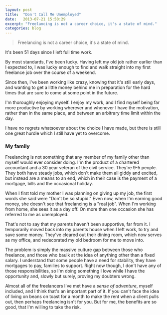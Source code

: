 ```yaml
---
layout: post
title:  "Don't Call Me Unemployed"
date:   2013-07-21 15:50:29
excerpt: "Freelancing is not a career choice, it's a state of mind."
categories: blog
---
```


> Freelancing is not a career choice, it's a state of mind.

It's been 51 days since I left full time work.

By most standards, I've been lucky. Having left my old job rather earlier than I expected to, I was lucky enough to find and walk straight into my first freelance job over the course of a weekend.

Since then, I've been working like crazy, knowing that it's still early days, and wanting to get a little money behind me in preparation for the hard times that are sure to come at some point in the future.

I'm thoroughly enjoying myself. I enjoy my work, and I find myself being far more productive by working wherever and whenever I have the motivation, rather than in the same place, and between an arbitrary time limit within the day.

I have no regrets whatsoever about the choice I have made, but there is still one great hurdle which I still have yet to overcome.

### My family

Freelancing is not something that any member of my family other than myself would ever consider doing. I'm the product of a chartered accountant and a 30 year veteran of the civil service. They're 9-5 people. They both have steady jobs, which don't make them all giddy and excited, but instead are a means to an end, which in their case is the payment of a mortgage, bills and the occasional holiday.

When I first told my mother I was planning on giving up my job, the first words she said were "Don't be so stupid." Even now, when I'm earning good money, she doesn't see that freelancing is a "real job". When I'm working from home, she sees it as a day off. On more than one occasion she has referred to me as unemployed.

That's not to say that my parents haven't been supportive, far from it. I temporarily moved back into my parents house when I left work, to try and save some money. They've cleared out their dining room, which now serves as my office, and redecorated my old bedroom for me to move into.

The problem is simply the massive culture gap between those who freelance, and those who baulk at the idea of anything other than a fixed salary. I understand that some people have a need for stability, they have mortgages to pay, families to support. Right now though, I don't have any of those responsibilities, so I'm doing something I love while I have the opportunity and, slowly but surely, proving my doubters wrong.

Almost all of the freelancers I've met have a *sense of adventure*, myself included, and I think that's an important part of it. If you can't face the idea of living on beans on toast for a month to make the rent when a client pulls out, then perhaps freelancing isn't for you. But for me, the benefits are so good, that I'm willing to take the risk.